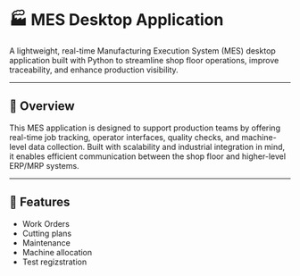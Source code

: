 # 🏭 MES Desktop Application

A lightweight, real-time Manufacturing Execution System (MES) desktop application built with Python to streamline shop floor operations, improve traceability, and enhance production visibility.

---

## 🚀 Overview

This MES application is designed to support production teams by offering real-time job tracking, operator interfaces, quality checks, and machine-level data collection. 
Built with scalability and industrial integration in mind, it enables efficient communication between the shop floor and higher-level ERP/MRP systems.

---

## 🔧 Features

- Work Orders
- Cutting plans
- Maintenance
- Machine allocation
- Test regizstration 
